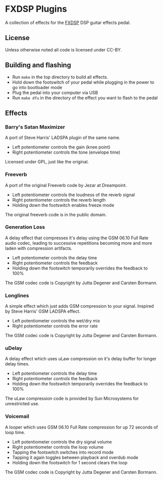 # FXDSP Plugins

A collection of effects for the [FXDSP](https://github.com/NuclearLighthouseStudios/FXDSP)
DSP guitar effects pedal.


## License

Unless otherwise noted all code is licensed under CC-BY.


## Building and flashing

* Run `make` in the top directory to build all effects.
* Hold down the footswitch of your pedal while plugging in the power to go into bootloader mode
* Plug the pedal into your computer via USB
* Run `make dfu` in the directory of the effect you want to flash to the pedal


## Effects

### Barry's Satan Maximizer

A port of Steve Harris' LADSPA plugin of the same name.

* Left potentiometer controls the gain (knee point)
* Right potentiometer controls the tone (envelope time)

Licensed under GPL, just like the original.


### Freeverb

A port of the original Freeverb code by Jezar at Dreampoint.

* Left potentiometer controls the loudness of the reverb signal
* Right potentiometer controls the reverb length
* Holding down the footswitch enables freeze mode

The original freeverb code is in the public domain.


### Generation Loss

A delay effect that compresses it's delay using the GSM 06.10 Full Rate audio codec,
leading to successive repetitions becoming more and more laden with compression artifacts.

* Left potentiometer controls the delay time
* Right potentiometer controls the feedback
* Holding down the footswitch temporarily overrides the feedback to 100%

The GSM codec code is Copyright by Jutta Degener and Carsten Bormann.


### Longlines

A simple effect which just adds GSM compression to your signal.
Inspired by Steve Harris' GSM LADSPA effect.

* Left potentiometer controls the wet/dry mix
* Right potentiometer controls the error rate

The GSM codec code is Copyright by Jutta Degener and Carsten Bormann.


### uDelay

A delay effect which uses uLaw compression on it's delay buffer for longer delay times.

* Left potentiometer controls the delay time
* Right potentiometer controls the feedback
* Holding down the footswitch temporarily overrides the feedback to 100%

The uLaw compression code is provided by Sun Microsystems for unrestricted use.


### Voicemail

A looper which uses GSM 06.10 Full Rate compression for up 72 seconds of loop time.

* Left potentiometer controls the dry signal volume
* Right potentiometer controls the loop volume
* Tapping the footswitch switches into record mode
* Tapping it again toggles between playback and overdub mode
* Holding down the footswitch for 1 second clears the loop

The GSM codec code is Copyright by Jutta Degener and Carsten Bormann.